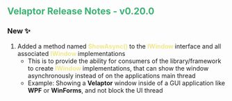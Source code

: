 ## <span style="color:mediumseagreen;font-weight:bold">Velaptor Release Notes - v0.20.0</span>

### **New** ✨

1. Added a method named <span style='font-weight: bold; color: khaki'>ShowAsync() </span> to the <span style='font-weight: bold; color: khaki'>IWindow </span> interface and all associated <span style='font-weight: bold; color: khaki'>IWindow </span> implementations
   * This is to provide the ability for consumers of the library/framework to create <span style='font-weight: bold; color: khaki'>IWindow </span> implementations, that can show the window asynchronously instead of on the applications main thread
   * Example: Showing a **Velaptor** window inside of a GUI application like **WPF** or **WinForms**, and not block the UI thread

